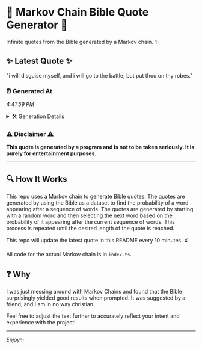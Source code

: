 # 📖 Markov Chain Bible Quote Generator 📖

Infinite quotes from the Bible generated by a Markov chain. ✨

## ✨ Latest Quote ✨
"i will disguise myself, and i will go to the battle; but put thou on thy robes."

### ⏰ Generated At
*4:41:59 PM*

<details>
    <summary>🛠️ Generation Details</summary>
    <p>
        <strong>🌱 Seed:</strong> i<br>
        <strong>🔄 Iterations:</strong> 16<br>
        <strong>📜 Context History:</strong><br>[ i ]: will<br>[ i, will ]: disguise<br>[ i, will, disguise ]: myself,<br>[ i, will, disguise, myself, ]: and<br>[ i, will, disguise, myself,, and ]: i<br>[ i, will, disguise, myself,, and, i ]: will<br>[ will, disguise, myself,, and, i, will ]: go<br>[ disguise, myself,, and, i, will, go ]: to<br>[ myself,, and, i, will, go, to ]: the<br>[ and, i, will, go, to, the ]: battle;<br>[ i, will, go, to, the, battle; ]: but<br>[ will, go, to, the, battle;, but ]: put<br>[ go, to, the, battle;, but, put ]: thou<br>[ to, the, battle;, but, put, thou ]: on<br>[ the, battle;, but, put, thou, on ]: thy<br>[ battle;, but, put, thou, on, thy ]: robes.<br>
    </p>
</details>

### ⚠️ Disclaimer ⚠️
**This quote is generated by a program and is not to be taken seriously. It is purely for entertainment purposes.**

---

## 🔍 How It Works

This repo uses a Markov chain to generate Bible quotes. The quotes are generated by using the Bible as a dataset to find the probability of a word appearing after a sequence of words. The quotes are generated by starting with a random word and then selecting the next word based on the probability of it appearing after the current sequence of words. This process is repeated until the desired length of the quote is reached.

This repo will update the latest quote in this README every 10 minutes. ⏳

All code for the actual Markov chain is in `index.ts`.

## ❓ Why

I was just messing around with Markov Chains and found that the Bible surprisingly yielded good results when prompted. 
It was suggested by a friend, and I am in no way christian.

Feel free to adjust the text further to accurately reflect your intent and experience with the project!

---

*Enjoy*✨
